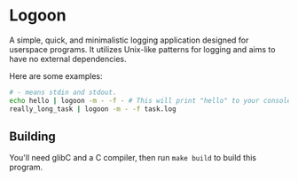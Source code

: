 # Logoon

A simple, quick, and minimalistic logging application designed for userspace programs. It utilizes Unix-like patterns for logging and aims to have no external dependencies.

Here are some examples:

```sh
# - means stdin and stdout.
echo hello | logoon -m - -f - # This will print "hello" to your console (both stdout and stderr turn into stdout)
really_long_task | logoon -m - -f task.log
```

## Building

You'll need glibC and a C compiler, then run `make build` to build this program.
